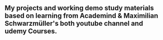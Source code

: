 ## My projects and working demo study materials based on learning from Academind & Maximilian Schwarzmüller's both youtube channel and udemy Courses.

